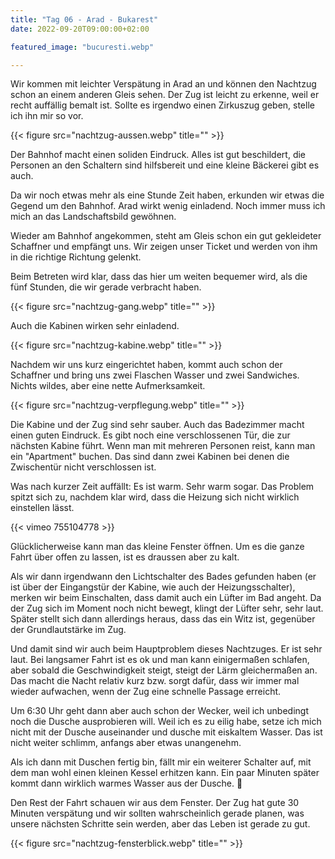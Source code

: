 ```yaml
---
title: "Tag 06 - Arad - Bukarest"
date: 2022-09-20T09:00:00+02:00

featured_image: "bucuresti.webp"

---
```


Wir kommen mit leichter Verspätung in Arad an und können den Nachtzug schon an
einem anderen Gleis sehen. Der Zug ist leicht zu erkenne, weil er recht
auffällig bemalt ist. Sollte es irgendwo einen Zirkuszug geben, stelle ich ihn
mir so vor.

{{< figure src="nachtzug-aussen.webp" title="" >}}

Der Bahnhof macht einen soliden Eindruck. Alles ist gut beschildert, die Personen
an den Schaltern sind hilfsbereit und eine kleine Bäckerei gibt es auch.

Da wir noch etwas mehr als eine Stunde Zeit haben, erkunden wir etwas die Gegend
um den Bahnhof. Arad wirkt wenig einladend. Noch immer muss ich mich an das
Landschaftsbild gewöhnen.

Wieder am Bahnhof angekommen, steht am Gleis schon ein gut gekleideter Schaffner
und empfängt uns. Wir zeigen unser Ticket und werden von ihm in die richtige
Richtung gelenkt.

Beim Betreten wird klar, dass das hier um weiten bequemer wird, als die fünf
Stunden, die wir gerade verbracht haben.

{{< figure src="nachtzug-gang.webp" title="" >}}

Auch die Kabinen wirken sehr einladend.

{{< figure src="nachtzug-kabine.webp" title="" >}}

Nachdem wir uns kurz eingerichtet haben, kommt auch schon der Schaffner und
bring uns zwei Flaschen Wasser und zwei Sandwiches. Nichts wildes, aber eine
nette Aufmerksamkeit.

{{< figure src="nachtzug-verpflegung.webp" title="" >}}

Die Kabine und der Zug sind sehr sauber. Auch das Badezimmer macht einen
guten Eindruck. Es gibt noch eine verschlossenen Tür, die zur nächsten Kabine führt.
Wenn man mit mehreren Personen reist, kann man ein "Apartment" buchen. Das sind
dann zwei Kabinen bei denen die Zwischentür nicht verschlossen ist.

Was nach kurzer Zeit auffällt: Es ist warm. Sehr warm sogar. Das Problem spitzt
sich zu, nachdem klar wird, dass die Heizung sich nicht wirklich einstellen
lässt.

{{< vimeo 755104778 >}}

Glücklicherweise kann man das kleine Fenster öffnen. Um es die ganze Fahrt
über offen zu lassen, ist es draussen aber zu kalt.

Als wir dann irgendwann den Lichtschalter des Bades gefunden haben (er ist über
der Eingangstür der Kabine, wie auch der Heizungsschalter), merken wir beim
Einschalten, dass damit auch ein Lüfter im Bad angeht. Da der Zug sich im
Moment noch nicht bewegt, klingt der Lüfter sehr, sehr laut. Später stellt sich
dann allerdings heraus, dass das ein Witz ist, gegenüber der Grundlautstärke im
Zug.

Und damit sind wir auch beim Hauptproblem dieses Nachtzuges. Er ist sehr laut.
Bei langsamer Fahrt ist es ok und man kann einigermaßen schlafen, aber sobald
die Geschwindigkeit steigt, steigt der Lärm gleichermaßen an. Das macht die
Nacht relativ kurz bzw. sorgt dafür, dass wir immer mal wieder aufwachen, wenn
der Zug eine schnelle Passage erreicht.

Um 6:30 Uhr geht dann aber auch schon der Wecker, weil ich unbedingt noch die
Dusche ausprobieren will. Weil ich es zu eilig habe, setze ich mich nicht mit
der Dusche auseinander und dusche mit eiskaltem Wasser. Das ist nicht weiter
schlimm, anfangs aber etwas unangenehm.

Als ich dann mit Duschen fertig bin, fällt mir ein weiterer Schalter auf, mit
dem man wohl einen kleinen Kessel erhitzen kann. Ein paar Minuten später kommt
dann wirklich warmes Wasser aus der Dusche. 🤷

Den Rest der Fahrt schauen wir aus dem Fenster. Der Zug hat gute 30 Minuten
verspätung und wir sollten wahrscheinlich gerade planen, was unsere nächsten
Schritte sein werden, aber das Leben ist gerade zu gut.

{{< figure src="nachtzug-fensterblick.webp" title="" >}}
